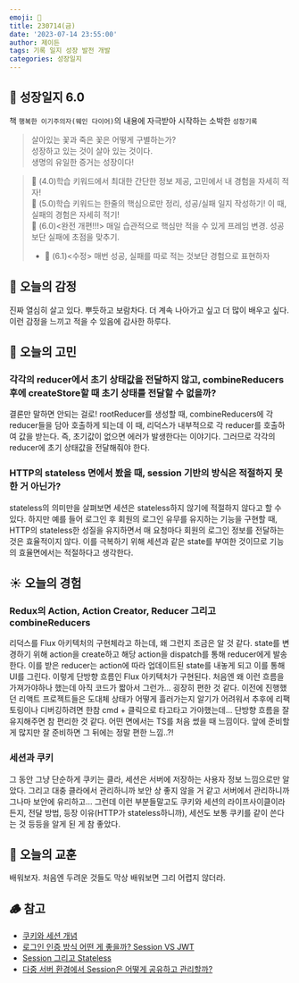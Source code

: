 ```yaml
---
emoji: 🌱
title: 230714(금)
date: '2023-07-14 23:55:00'
author: 제이든
tags: 기록 일지 성장 발전 개발
categories: 성장일지
---
```


## 🚤 성장일지 6.0

책 `행복한 이기주의자(웨인 다이어)`의 내용에 자극받아 시작하는 소박한 `성장기록`

> 살아있는 꽃과 죽은 꽃은 어떻게 구별하는가?<br/>
> 성장하고 있는 것이 살아 있는 것이다.<br/>
> 생명의 유일한 증거는 성장이다!

> 🌾 (4.0)학습 키워드에서 최대한 간단한 정보 제공, 고민에서 내 경험을 자세히 적자!<br/>
> 🥊 (5.0)학습 키워드는 한줄의 핵심으로만 정리, 성공/실패 일지 작성하기! 이 때, 실패의 경험은 자세히 적기!<br/>
> 🍉 (6.0)<완전 개편!!!> 매일 습관적으로 핵심만 적을 수 있게 프레임 변경. 성공보단 실패에 초점을 맞추기.<br/>
> - 🍉 (6.1)<수정> 매번 성공, 실패를 따로 적는 것보단 경험으로 표현하자

## 🌈 오늘의 감정

진짜 열심히 살고 있다. 뿌듯하고 보람차다. 더 계속 나아가고 싶고 더 많이 배우고 싶다. 이런 감정을 느끼고 적을 수 있음에 감사한 하루다.

## 🫧 오늘의 고민

### 각각의 reducer에서 초기 상태값을 전달하지 않고, combineReducers 후에 createStore할 때 초기 상태를 전달할 수 없을까?

결론만 말하면 안되는 걸로! rootReducer를 생성할 때, combineReducers에 각 reducer들을 담아 호출하게 되는데 이 때, 리덕스가 내부적으로 각 reducer를 호출하여 값을 받는다.
즉, 초기값이 없으면 에러가 발생한다는 이야기다. 그러므로 각각의 reducer에 초기 상태값을 전달해줘야 한다.

### HTTP의 stateless 면에서 봤을 때, session 기반의 방식은 적절하지 못한 거 아닌가?

stateless의 의미만을 살펴보면 세션은 stateless하지 않기에 적절하지 않다고 할 수 있다.
하지만 예를 들어 로그인 후 회원의 로그인 유무를 유지하는 기능을 구현할 때, HTTP의 stateless한 성질을 유지하면서 매 요청마다 회원의 로그인 정보를 전달하는 것은 효율적이지 않다.
이를 극복하기 위해 세션과 같은 state를 부여한 것이므로 기능의 효율면에서는 적절하다고 생각한다.

## ☀️ 오늘의 경험

### Redux의 Action, Action Creator, Reducer 그리고 combineReducers

리덕스를 Flux 아키텍처의 구현체라고 하는데, 왜 그런지 조금은 알 것 같다. state를 변경하기 위해 action을 create하고 해당 action을 dispatch를 통해 reducer에게 발송한다.
이를 받은 reducer는 action에 따라 업데이트된 state를 내놓게 되고 이를 통해 UI를 그린다. 이렇게 단방향 흐름인 Flux 아키텍처가 구현된다. 처음엔 왜 이런 흐름을 가져가야하나 했는데
아직 코드가 짧아서 그런가... 굉장히 편한 것 같다. 이전에 진행했던 리액트 프로젝트들은 도대체 상태가 어떻게 흘러가는지 알기가 어려워서 추후에 리팩토링이나 디버깅하려면
한참 cmd + 클릭으로 타고타고 가야했는데... 단방향 흐름을 잘 유지해주면 참 편리한 것 같다. 어떤 면에서는 TS를 처음 썼을 때 느낌이다. 앞에 준비할 게 많지만 잘 준비하면 그 뒤에는
정말 편한 느낌..?!

### 세션과 쿠키

그 동안 그냥 단순하게 쿠키는 클라, 세션은 서버에 저장하는 사용자 정보 느낌으로만 알았다. 그리고 대충 클라에서 관리하니까 보안 상 좋지 않을 거 같고 서버에서 관리하니까 그나마
보안에 유리하고... 그런데 이런 부분들말고도 쿠키와 세션의 라이프사이클이라든지, 전달 방법, 등장 이유(HTTP가 stateless하니까), 세션도 보통 쿠키를 같이 쓴다는 것 등등을 알게 된 게
참 좋았다.

## 🐾 오늘의 교훈

배워보자. 처음엔 두려운 것들도 막상 배워보면 그리 어렵지 않더라.

## 🪵 참고

- [쿠키와 세션 개념](https://interconnection.tistory.com/74)
- [로그인 인증 방식 어떤 게 좋을까? Session VS JWT](https://80000coding.oopy.io/1f213f10-185c-4b4e-8372-119402fecdd0)
- [Session 그리고 Stateless](https://velog.io/@gwontaeyong/Session-%EA%B7%B8%EB%A6%AC%EA%B3%A0-Stateless)
- [다중 서버 환경에서 Session은 어떻게 공유하고 관리할까?](https://hyuntaeknote.tistory.com/6)

```toc

```
